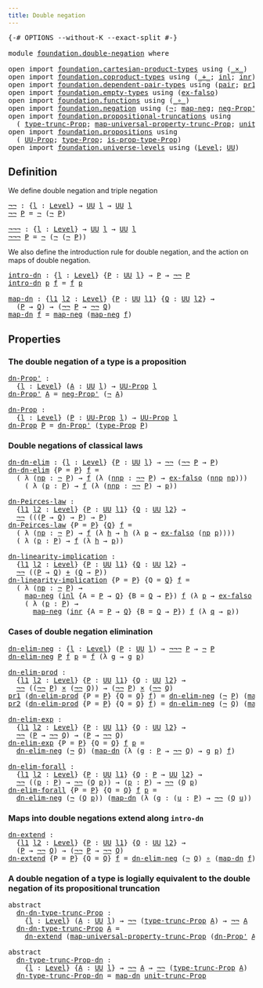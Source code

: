 ```yaml
---
title: Double negation
---
```


<pre class="Agda"><a id="41" class="Symbol">{-#</a> <a id="45" class="Keyword">OPTIONS</a> <a id="53" class="Pragma">--without-K</a> <a id="65" class="Pragma">--exact-split</a> <a id="79" class="Symbol">#-}</a>

<a id="84" class="Keyword">module</a> <a id="91" href="foundation.double-negation.html" class="Module">foundation.double-negation</a> <a id="118" class="Keyword">where</a>

<a id="125" class="Keyword">open</a> <a id="130" class="Keyword">import</a> <a id="137" href="foundation.cartesian-product-types.html" class="Module">foundation.cartesian-product-types</a> <a id="172" class="Keyword">using</a> <a id="178" class="Symbol">(</a><a id="179" href="foundation-core.cartesian-product-types.html#590" class="Function Operator">_×_</a><a id="182" class="Symbol">)</a>
<a id="184" class="Keyword">open</a> <a id="189" class="Keyword">import</a> <a id="196" href="foundation.coproduct-types.html" class="Module">foundation.coproduct-types</a> <a id="223" class="Keyword">using</a> <a id="229" class="Symbol">(</a><a id="230" href="foundation.coproduct-types.html#1181" class="Datatype Operator">_+_</a><a id="233" class="Symbol">;</a> <a id="235" href="foundation.coproduct-types.html#1249" class="InductiveConstructor">inl</a><a id="238" class="Symbol">;</a> <a id="240" href="foundation.coproduct-types.html#1267" class="InductiveConstructor">inr</a><a id="243" class="Symbol">)</a>
<a id="245" class="Keyword">open</a> <a id="250" class="Keyword">import</a> <a id="257" href="foundation.dependent-pair-types.html" class="Module">foundation.dependent-pair-types</a> <a id="289" class="Keyword">using</a> <a id="295" class="Symbol">(</a><a id="296" href="foundation-core.dependent-pair-types.html#588" class="InductiveConstructor">pair</a><a id="300" class="Symbol">;</a> <a id="302" href="foundation-core.dependent-pair-types.html#605" class="Field">pr1</a><a id="305" class="Symbol">;</a> <a id="307" href="foundation-core.dependent-pair-types.html#617" class="Field">pr2</a><a id="310" class="Symbol">)</a>
<a id="312" class="Keyword">open</a> <a id="317" class="Keyword">import</a> <a id="324" href="foundation.empty-types.html" class="Module">foundation.empty-types</a> <a id="347" class="Keyword">using</a> <a id="353" class="Symbol">(</a><a id="354" href="foundation-core.empty-types.html#1160" class="Function">ex-falso</a><a id="362" class="Symbol">)</a>
<a id="364" class="Keyword">open</a> <a id="369" class="Keyword">import</a> <a id="376" href="foundation.functions.html" class="Module">foundation.functions</a> <a id="397" class="Keyword">using</a> <a id="403" class="Symbol">(</a><a id="404" href="foundation-core.functions.html#420" class="Function Operator">_∘_</a><a id="407" class="Symbol">)</a>
<a id="409" class="Keyword">open</a> <a id="414" class="Keyword">import</a> <a id="421" href="foundation.negation.html" class="Module">foundation.negation</a> <a id="441" class="Keyword">using</a> <a id="447" class="Symbol">(</a><a id="448" href="foundation-core.negation.html#465" class="Function">¬</a><a id="449" class="Symbol">;</a> <a id="451" href="foundation-core.negation.html#512" class="Function">map-neg</a><a id="458" class="Symbol">;</a> <a id="460" href="foundation.negation.html#1067" class="Function">neg-Prop&#39;</a><a id="469" class="Symbol">)</a>
<a id="471" class="Keyword">open</a> <a id="476" class="Keyword">import</a> <a id="483" href="foundation.propositional-truncations.html" class="Module">foundation.propositional-truncations</a> <a id="520" class="Keyword">using</a>
  <a id="528" class="Symbol">(</a> <a id="530" href="foundation.propositional-truncations.html#2209" class="Function">type-trunc-Prop</a><a id="545" class="Symbol">;</a> <a id="547" href="foundation.propositional-truncations.html#5416" class="Function">map-universal-property-trunc-Prop</a><a id="580" class="Symbol">;</a> <a id="582" href="foundation.propositional-truncations.html#2293" class="Function">unit-trunc-Prop</a><a id="597" class="Symbol">)</a>
<a id="599" class="Keyword">open</a> <a id="604" class="Keyword">import</a> <a id="611" href="foundation.propositions.html" class="Module">foundation.propositions</a> <a id="635" class="Keyword">using</a>
  <a id="643" class="Symbol">(</a> <a id="645" href="foundation-core.propositions.html#1393" class="Function">UU-Prop</a><a id="652" class="Symbol">;</a> <a id="654" href="foundation-core.propositions.html#1495" class="Function">type-Prop</a><a id="663" class="Symbol">;</a> <a id="665" href="foundation-core.propositions.html#1562" class="Function">is-prop-type-Prop</a><a id="682" class="Symbol">)</a>
<a id="684" class="Keyword">open</a> <a id="689" class="Keyword">import</a> <a id="696" href="foundation.universe-levels.html" class="Module">foundation.universe-levels</a> <a id="723" class="Keyword">using</a> <a id="729" class="Symbol">(</a><a id="730" href="Agda.Primitive.html#597" class="Postulate">Level</a><a id="735" class="Symbol">;</a> <a id="737" href="foundation-core.universe-levels.html#235" class="Primitive">UU</a><a id="739" class="Symbol">)</a>
</pre>
## Definition

We define double negation and triple negation

<pre class="Agda"><a id="¬¬"></a><a id="816" href="foundation.double-negation.html#816" class="Function">¬¬</a> <a id="819" class="Symbol">:</a> <a id="821" class="Symbol">{</a><a id="822" href="foundation.double-negation.html#822" class="Bound">l</a> <a id="824" class="Symbol">:</a> <a id="826" href="Agda.Primitive.html#597" class="Postulate">Level</a><a id="831" class="Symbol">}</a> <a id="833" class="Symbol">→</a> <a id="835" href="foundation-core.universe-levels.html#235" class="Primitive">UU</a> <a id="838" href="foundation.double-negation.html#822" class="Bound">l</a> <a id="840" class="Symbol">→</a> <a id="842" href="foundation-core.universe-levels.html#235" class="Primitive">UU</a> <a id="845" href="foundation.double-negation.html#822" class="Bound">l</a>
<a id="847" href="foundation.double-negation.html#816" class="Function">¬¬</a> <a id="850" href="foundation.double-negation.html#850" class="Bound">P</a> <a id="852" class="Symbol">=</a> <a id="854" href="foundation-core.negation.html#465" class="Function">¬</a> <a id="856" class="Symbol">(</a><a id="857" href="foundation-core.negation.html#465" class="Function">¬</a> <a id="859" href="foundation.double-negation.html#850" class="Bound">P</a><a id="860" class="Symbol">)</a>

<a id="¬¬¬"></a><a id="863" href="foundation.double-negation.html#863" class="Function">¬¬¬</a> <a id="867" class="Symbol">:</a> <a id="869" class="Symbol">{</a><a id="870" href="foundation.double-negation.html#870" class="Bound">l</a> <a id="872" class="Symbol">:</a> <a id="874" href="Agda.Primitive.html#597" class="Postulate">Level</a><a id="879" class="Symbol">}</a> <a id="881" class="Symbol">→</a> <a id="883" href="foundation-core.universe-levels.html#235" class="Primitive">UU</a> <a id="886" href="foundation.double-negation.html#870" class="Bound">l</a> <a id="888" class="Symbol">→</a> <a id="890" href="foundation-core.universe-levels.html#235" class="Primitive">UU</a> <a id="893" href="foundation.double-negation.html#870" class="Bound">l</a>
<a id="895" href="foundation.double-negation.html#863" class="Function">¬¬¬</a> <a id="899" href="foundation.double-negation.html#899" class="Bound">P</a> <a id="901" class="Symbol">=</a> <a id="903" href="foundation-core.negation.html#465" class="Function">¬</a> <a id="905" class="Symbol">(</a><a id="906" href="foundation-core.negation.html#465" class="Function">¬</a> <a id="908" class="Symbol">(</a><a id="909" href="foundation-core.negation.html#465" class="Function">¬</a> <a id="911" href="foundation.double-negation.html#899" class="Bound">P</a><a id="912" class="Symbol">))</a>
</pre>
We also define the introduction rule for double negation, and the action on maps of double negation.

<pre class="Agda"><a id="intro-dn"></a><a id="1030" href="foundation.double-negation.html#1030" class="Function">intro-dn</a> <a id="1039" class="Symbol">:</a> <a id="1041" class="Symbol">{</a><a id="1042" href="foundation.double-negation.html#1042" class="Bound">l</a> <a id="1044" class="Symbol">:</a> <a id="1046" href="Agda.Primitive.html#597" class="Postulate">Level</a><a id="1051" class="Symbol">}</a> <a id="1053" class="Symbol">{</a><a id="1054" href="foundation.double-negation.html#1054" class="Bound">P</a> <a id="1056" class="Symbol">:</a> <a id="1058" href="foundation-core.universe-levels.html#235" class="Primitive">UU</a> <a id="1061" href="foundation.double-negation.html#1042" class="Bound">l</a><a id="1062" class="Symbol">}</a> <a id="1064" class="Symbol">→</a> <a id="1066" href="foundation.double-negation.html#1054" class="Bound">P</a> <a id="1068" class="Symbol">→</a> <a id="1070" href="foundation.double-negation.html#816" class="Function">¬¬</a> <a id="1073" href="foundation.double-negation.html#1054" class="Bound">P</a>
<a id="1075" href="foundation.double-negation.html#1030" class="Function">intro-dn</a> <a id="1084" href="foundation.double-negation.html#1084" class="Bound">p</a> <a id="1086" href="foundation.double-negation.html#1086" class="Bound">f</a> <a id="1088" class="Symbol">=</a> <a id="1090" href="foundation.double-negation.html#1086" class="Bound">f</a> <a id="1092" href="foundation.double-negation.html#1084" class="Bound">p</a>

<a id="map-dn"></a><a id="1095" href="foundation.double-negation.html#1095" class="Function">map-dn</a> <a id="1102" class="Symbol">:</a> <a id="1104" class="Symbol">{</a><a id="1105" href="foundation.double-negation.html#1105" class="Bound">l1</a> <a id="1108" href="foundation.double-negation.html#1108" class="Bound">l2</a> <a id="1111" class="Symbol">:</a> <a id="1113" href="Agda.Primitive.html#597" class="Postulate">Level</a><a id="1118" class="Symbol">}</a> <a id="1120" class="Symbol">{</a><a id="1121" href="foundation.double-negation.html#1121" class="Bound">P</a> <a id="1123" class="Symbol">:</a> <a id="1125" href="foundation-core.universe-levels.html#235" class="Primitive">UU</a> <a id="1128" href="foundation.double-negation.html#1105" class="Bound">l1</a><a id="1130" class="Symbol">}</a> <a id="1132" class="Symbol">{</a><a id="1133" href="foundation.double-negation.html#1133" class="Bound">Q</a> <a id="1135" class="Symbol">:</a> <a id="1137" href="foundation-core.universe-levels.html#235" class="Primitive">UU</a> <a id="1140" href="foundation.double-negation.html#1108" class="Bound">l2</a><a id="1142" class="Symbol">}</a> <a id="1144" class="Symbol">→</a>
  <a id="1148" class="Symbol">(</a><a id="1149" href="foundation.double-negation.html#1121" class="Bound">P</a> <a id="1151" class="Symbol">→</a> <a id="1153" href="foundation.double-negation.html#1133" class="Bound">Q</a><a id="1154" class="Symbol">)</a> <a id="1156" class="Symbol">→</a> <a id="1158" class="Symbol">(</a><a id="1159" href="foundation.double-negation.html#816" class="Function">¬¬</a> <a id="1162" href="foundation.double-negation.html#1121" class="Bound">P</a> <a id="1164" class="Symbol">→</a> <a id="1166" href="foundation.double-negation.html#816" class="Function">¬¬</a> <a id="1169" href="foundation.double-negation.html#1133" class="Bound">Q</a><a id="1170" class="Symbol">)</a>
<a id="1172" href="foundation.double-negation.html#1095" class="Function">map-dn</a> <a id="1179" href="foundation.double-negation.html#1179" class="Bound">f</a> <a id="1181" class="Symbol">=</a> <a id="1183" href="foundation-core.negation.html#512" class="Function">map-neg</a> <a id="1191" class="Symbol">(</a><a id="1192" href="foundation-core.negation.html#512" class="Function">map-neg</a> <a id="1200" href="foundation.double-negation.html#1179" class="Bound">f</a><a id="1201" class="Symbol">)</a>
</pre>
## Properties

### The double negation of a type is a proposition

<pre class="Agda"><a id="dn-Prop&#39;"></a><a id="1283" href="foundation.double-negation.html#1283" class="Function">dn-Prop&#39;</a> <a id="1292" class="Symbol">:</a>
  <a id="1296" class="Symbol">{</a><a id="1297" href="foundation.double-negation.html#1297" class="Bound">l</a> <a id="1299" class="Symbol">:</a> <a id="1301" href="Agda.Primitive.html#597" class="Postulate">Level</a><a id="1306" class="Symbol">}</a> <a id="1308" class="Symbol">(</a><a id="1309" href="foundation.double-negation.html#1309" class="Bound">A</a> <a id="1311" class="Symbol">:</a> <a id="1313" href="foundation-core.universe-levels.html#235" class="Primitive">UU</a> <a id="1316" href="foundation.double-negation.html#1297" class="Bound">l</a><a id="1317" class="Symbol">)</a> <a id="1319" class="Symbol">→</a> <a id="1321" href="foundation-core.propositions.html#1393" class="Function">UU-Prop</a> <a id="1329" href="foundation.double-negation.html#1297" class="Bound">l</a>
<a id="1331" href="foundation.double-negation.html#1283" class="Function">dn-Prop&#39;</a> <a id="1340" href="foundation.double-negation.html#1340" class="Bound">A</a> <a id="1342" class="Symbol">=</a> <a id="1344" href="foundation.negation.html#1067" class="Function">neg-Prop&#39;</a> <a id="1354" class="Symbol">(</a><a id="1355" href="foundation-core.negation.html#465" class="Function">¬</a> <a id="1357" href="foundation.double-negation.html#1340" class="Bound">A</a><a id="1358" class="Symbol">)</a>

<a id="dn-Prop"></a><a id="1361" href="foundation.double-negation.html#1361" class="Function">dn-Prop</a> <a id="1369" class="Symbol">:</a>
  <a id="1373" class="Symbol">{</a><a id="1374" href="foundation.double-negation.html#1374" class="Bound">l</a> <a id="1376" class="Symbol">:</a> <a id="1378" href="Agda.Primitive.html#597" class="Postulate">Level</a><a id="1383" class="Symbol">}</a> <a id="1385" class="Symbol">(</a><a id="1386" href="foundation.double-negation.html#1386" class="Bound">P</a> <a id="1388" class="Symbol">:</a> <a id="1390" href="foundation-core.propositions.html#1393" class="Function">UU-Prop</a> <a id="1398" href="foundation.double-negation.html#1374" class="Bound">l</a><a id="1399" class="Symbol">)</a> <a id="1401" class="Symbol">→</a> <a id="1403" href="foundation-core.propositions.html#1393" class="Function">UU-Prop</a> <a id="1411" href="foundation.double-negation.html#1374" class="Bound">l</a>
<a id="1413" href="foundation.double-negation.html#1361" class="Function">dn-Prop</a> <a id="1421" href="foundation.double-negation.html#1421" class="Bound">P</a> <a id="1423" class="Symbol">=</a> <a id="1425" href="foundation.double-negation.html#1283" class="Function">dn-Prop&#39;</a> <a id="1434" class="Symbol">(</a><a id="1435" href="foundation-core.propositions.html#1495" class="Function">type-Prop</a> <a id="1445" href="foundation.double-negation.html#1421" class="Bound">P</a><a id="1446" class="Symbol">)</a>
</pre>
### Double negations of classical laws

<pre class="Agda"><a id="dn-dn-elim"></a><a id="1501" href="foundation.double-negation.html#1501" class="Function">dn-dn-elim</a> <a id="1512" class="Symbol">:</a> <a id="1514" class="Symbol">{</a><a id="1515" href="foundation.double-negation.html#1515" class="Bound">l</a> <a id="1517" class="Symbol">:</a> <a id="1519" href="Agda.Primitive.html#597" class="Postulate">Level</a><a id="1524" class="Symbol">}</a> <a id="1526" class="Symbol">{</a><a id="1527" href="foundation.double-negation.html#1527" class="Bound">P</a> <a id="1529" class="Symbol">:</a> <a id="1531" href="foundation-core.universe-levels.html#235" class="Primitive">UU</a> <a id="1534" href="foundation.double-negation.html#1515" class="Bound">l</a><a id="1535" class="Symbol">}</a> <a id="1537" class="Symbol">→</a> <a id="1539" href="foundation.double-negation.html#816" class="Function">¬¬</a> <a id="1542" class="Symbol">(</a><a id="1543" href="foundation.double-negation.html#816" class="Function">¬¬</a> <a id="1546" href="foundation.double-negation.html#1527" class="Bound">P</a> <a id="1548" class="Symbol">→</a> <a id="1550" href="foundation.double-negation.html#1527" class="Bound">P</a><a id="1551" class="Symbol">)</a>
<a id="1553" href="foundation.double-negation.html#1501" class="Function">dn-dn-elim</a> <a id="1564" class="Symbol">{</a><a id="1565" class="Argument">P</a> <a id="1567" class="Symbol">=</a> <a id="1569" href="foundation.double-negation.html#1569" class="Bound">P</a><a id="1570" class="Symbol">}</a> <a id="1572" href="foundation.double-negation.html#1572" class="Bound">f</a> <a id="1574" class="Symbol">=</a>
  <a id="1578" class="Symbol">(</a> <a id="1580" class="Symbol">λ</a> <a id="1582" class="Symbol">(</a><a id="1583" href="foundation.double-negation.html#1583" class="Bound">np</a> <a id="1586" class="Symbol">:</a> <a id="1588" href="foundation-core.negation.html#465" class="Function">¬</a> <a id="1590" href="foundation.double-negation.html#1569" class="Bound">P</a><a id="1591" class="Symbol">)</a> <a id="1593" class="Symbol">→</a> <a id="1595" href="foundation.double-negation.html#1572" class="Bound">f</a> <a id="1597" class="Symbol">(λ</a> <a id="1600" class="Symbol">(</a><a id="1601" href="foundation.double-negation.html#1601" class="Bound">nnp</a> <a id="1605" class="Symbol">:</a> <a id="1607" href="foundation.double-negation.html#816" class="Function">¬¬</a> <a id="1610" href="foundation.double-negation.html#1569" class="Bound">P</a><a id="1611" class="Symbol">)</a> <a id="1613" class="Symbol">→</a> <a id="1615" href="foundation-core.empty-types.html#1160" class="Function">ex-falso</a> <a id="1624" class="Symbol">(</a><a id="1625" href="foundation.double-negation.html#1601" class="Bound">nnp</a> <a id="1629" href="foundation.double-negation.html#1583" class="Bound">np</a><a id="1631" class="Symbol">)))</a>
    <a id="1639" class="Symbol">(</a> <a id="1641" class="Symbol">λ</a> <a id="1643" class="Symbol">(</a><a id="1644" href="foundation.double-negation.html#1644" class="Bound">p</a> <a id="1646" class="Symbol">:</a> <a id="1648" href="foundation.double-negation.html#1569" class="Bound">P</a><a id="1649" class="Symbol">)</a> <a id="1651" class="Symbol">→</a> <a id="1653" href="foundation.double-negation.html#1572" class="Bound">f</a> <a id="1655" class="Symbol">(λ</a> <a id="1658" class="Symbol">(</a><a id="1659" href="foundation.double-negation.html#1659" class="Bound">nnp</a> <a id="1663" class="Symbol">:</a> <a id="1665" href="foundation.double-negation.html#816" class="Function">¬¬</a> <a id="1668" href="foundation.double-negation.html#1569" class="Bound">P</a><a id="1669" class="Symbol">)</a> <a id="1671" class="Symbol">→</a> <a id="1673" href="foundation.double-negation.html#1644" class="Bound">p</a><a id="1674" class="Symbol">))</a>

<a id="dn-Peirces-law"></a><a id="1678" href="foundation.double-negation.html#1678" class="Function">dn-Peirces-law</a> <a id="1693" class="Symbol">:</a>
  <a id="1697" class="Symbol">{</a><a id="1698" href="foundation.double-negation.html#1698" class="Bound">l1</a> <a id="1701" href="foundation.double-negation.html#1701" class="Bound">l2</a> <a id="1704" class="Symbol">:</a> <a id="1706" href="Agda.Primitive.html#597" class="Postulate">Level</a><a id="1711" class="Symbol">}</a> <a id="1713" class="Symbol">{</a><a id="1714" href="foundation.double-negation.html#1714" class="Bound">P</a> <a id="1716" class="Symbol">:</a> <a id="1718" href="foundation-core.universe-levels.html#235" class="Primitive">UU</a> <a id="1721" href="foundation.double-negation.html#1698" class="Bound">l1</a><a id="1723" class="Symbol">}</a> <a id="1725" class="Symbol">{</a><a id="1726" href="foundation.double-negation.html#1726" class="Bound">Q</a> <a id="1728" class="Symbol">:</a> <a id="1730" href="foundation-core.universe-levels.html#235" class="Primitive">UU</a> <a id="1733" href="foundation.double-negation.html#1701" class="Bound">l2</a><a id="1735" class="Symbol">}</a> <a id="1737" class="Symbol">→</a>
  <a id="1741" href="foundation.double-negation.html#816" class="Function">¬¬</a> <a id="1744" class="Symbol">(((</a><a id="1747" href="foundation.double-negation.html#1714" class="Bound">P</a> <a id="1749" class="Symbol">→</a> <a id="1751" href="foundation.double-negation.html#1726" class="Bound">Q</a><a id="1752" class="Symbol">)</a> <a id="1754" class="Symbol">→</a> <a id="1756" href="foundation.double-negation.html#1714" class="Bound">P</a><a id="1757" class="Symbol">)</a> <a id="1759" class="Symbol">→</a> <a id="1761" href="foundation.double-negation.html#1714" class="Bound">P</a><a id="1762" class="Symbol">)</a>
<a id="1764" href="foundation.double-negation.html#1678" class="Function">dn-Peirces-law</a> <a id="1779" class="Symbol">{</a><a id="1780" class="Argument">P</a> <a id="1782" class="Symbol">=</a> <a id="1784" href="foundation.double-negation.html#1784" class="Bound">P</a><a id="1785" class="Symbol">}</a> <a id="1787" class="Symbol">{</a><a id="1788" href="foundation.double-negation.html#1788" class="Bound">Q</a><a id="1789" class="Symbol">}</a> <a id="1791" href="foundation.double-negation.html#1791" class="Bound">f</a> <a id="1793" class="Symbol">=</a>
  <a id="1797" class="Symbol">(</a> <a id="1799" class="Symbol">λ</a> <a id="1801" class="Symbol">(</a><a id="1802" href="foundation.double-negation.html#1802" class="Bound">np</a> <a id="1805" class="Symbol">:</a> <a id="1807" href="foundation-core.negation.html#465" class="Function">¬</a> <a id="1809" href="foundation.double-negation.html#1784" class="Bound">P</a><a id="1810" class="Symbol">)</a> <a id="1812" class="Symbol">→</a> <a id="1814" href="foundation.double-negation.html#1791" class="Bound">f</a> <a id="1816" class="Symbol">(λ</a> <a id="1819" href="foundation.double-negation.html#1819" class="Bound">h</a> <a id="1821" class="Symbol">→</a> <a id="1823" href="foundation.double-negation.html#1819" class="Bound">h</a> <a id="1825" class="Symbol">(λ</a> <a id="1828" href="foundation.double-negation.html#1828" class="Bound">p</a> <a id="1830" class="Symbol">→</a> <a id="1832" href="foundation-core.empty-types.html#1160" class="Function">ex-falso</a> <a id="1841" class="Symbol">(</a><a id="1842" href="foundation.double-negation.html#1802" class="Bound">np</a> <a id="1845" href="foundation.double-negation.html#1828" class="Bound">p</a><a id="1846" class="Symbol">))))</a>
  <a id="1853" class="Symbol">(</a> <a id="1855" class="Symbol">λ</a> <a id="1857" class="Symbol">(</a><a id="1858" href="foundation.double-negation.html#1858" class="Bound">p</a> <a id="1860" class="Symbol">:</a> <a id="1862" href="foundation.double-negation.html#1784" class="Bound">P</a><a id="1863" class="Symbol">)</a> <a id="1865" class="Symbol">→</a> <a id="1867" href="foundation.double-negation.html#1791" class="Bound">f</a> <a id="1869" class="Symbol">(λ</a> <a id="1872" href="foundation.double-negation.html#1872" class="Bound">h</a> <a id="1874" class="Symbol">→</a> <a id="1876" href="foundation.double-negation.html#1858" class="Bound">p</a><a id="1877" class="Symbol">))</a>

<a id="dn-linearity-implication"></a><a id="1881" href="foundation.double-negation.html#1881" class="Function">dn-linearity-implication</a> <a id="1906" class="Symbol">:</a>
  <a id="1910" class="Symbol">{</a><a id="1911" href="foundation.double-negation.html#1911" class="Bound">l1</a> <a id="1914" href="foundation.double-negation.html#1914" class="Bound">l2</a> <a id="1917" class="Symbol">:</a> <a id="1919" href="Agda.Primitive.html#597" class="Postulate">Level</a><a id="1924" class="Symbol">}</a> <a id="1926" class="Symbol">{</a><a id="1927" href="foundation.double-negation.html#1927" class="Bound">P</a> <a id="1929" class="Symbol">:</a> <a id="1931" href="foundation-core.universe-levels.html#235" class="Primitive">UU</a> <a id="1934" href="foundation.double-negation.html#1911" class="Bound">l1</a><a id="1936" class="Symbol">}</a> <a id="1938" class="Symbol">{</a><a id="1939" href="foundation.double-negation.html#1939" class="Bound">Q</a> <a id="1941" class="Symbol">:</a> <a id="1943" href="foundation-core.universe-levels.html#235" class="Primitive">UU</a> <a id="1946" href="foundation.double-negation.html#1914" class="Bound">l2</a><a id="1948" class="Symbol">}</a> <a id="1950" class="Symbol">→</a>
  <a id="1954" href="foundation.double-negation.html#816" class="Function">¬¬</a> <a id="1957" class="Symbol">((</a><a id="1959" href="foundation.double-negation.html#1927" class="Bound">P</a> <a id="1961" class="Symbol">→</a> <a id="1963" href="foundation.double-negation.html#1939" class="Bound">Q</a><a id="1964" class="Symbol">)</a> <a id="1966" href="foundation.coproduct-types.html#1181" class="Datatype Operator">+</a> <a id="1968" class="Symbol">(</a><a id="1969" href="foundation.double-negation.html#1939" class="Bound">Q</a> <a id="1971" class="Symbol">→</a> <a id="1973" href="foundation.double-negation.html#1927" class="Bound">P</a><a id="1974" class="Symbol">))</a>
<a id="1977" href="foundation.double-negation.html#1881" class="Function">dn-linearity-implication</a> <a id="2002" class="Symbol">{</a><a id="2003" class="Argument">P</a> <a id="2005" class="Symbol">=</a> <a id="2007" href="foundation.double-negation.html#2007" class="Bound">P</a><a id="2008" class="Symbol">}</a> <a id="2010" class="Symbol">{</a><a id="2011" class="Argument">Q</a> <a id="2013" class="Symbol">=</a> <a id="2015" href="foundation.double-negation.html#2015" class="Bound">Q</a><a id="2016" class="Symbol">}</a> <a id="2018" href="foundation.double-negation.html#2018" class="Bound">f</a> <a id="2020" class="Symbol">=</a>
  <a id="2024" class="Symbol">(</a> <a id="2026" class="Symbol">λ</a> <a id="2028" class="Symbol">(</a><a id="2029" href="foundation.double-negation.html#2029" class="Bound">np</a> <a id="2032" class="Symbol">:</a> <a id="2034" href="foundation-core.negation.html#465" class="Function">¬</a> <a id="2036" href="foundation.double-negation.html#2007" class="Bound">P</a><a id="2037" class="Symbol">)</a> <a id="2039" class="Symbol">→</a>
    <a id="2045" href="foundation-core.negation.html#512" class="Function">map-neg</a> <a id="2053" class="Symbol">(</a><a id="2054" href="foundation.coproduct-types.html#1249" class="InductiveConstructor">inl</a> <a id="2058" class="Symbol">{</a><a id="2059" class="Argument">A</a> <a id="2061" class="Symbol">=</a> <a id="2063" href="foundation.double-negation.html#2007" class="Bound">P</a> <a id="2065" class="Symbol">→</a> <a id="2067" href="foundation.double-negation.html#2015" class="Bound">Q</a><a id="2068" class="Symbol">}</a> <a id="2070" class="Symbol">{</a><a id="2071" class="Argument">B</a> <a id="2073" class="Symbol">=</a> <a id="2075" href="foundation.double-negation.html#2015" class="Bound">Q</a> <a id="2077" class="Symbol">→</a> <a id="2079" href="foundation.double-negation.html#2007" class="Bound">P</a><a id="2080" class="Symbol">})</a> <a id="2083" href="foundation.double-negation.html#2018" class="Bound">f</a> <a id="2085" class="Symbol">(λ</a> <a id="2088" href="foundation.double-negation.html#2088" class="Bound">p</a> <a id="2090" class="Symbol">→</a> <a id="2092" href="foundation-core.empty-types.html#1160" class="Function">ex-falso</a> <a id="2101" class="Symbol">(</a><a id="2102" href="foundation.double-negation.html#2029" class="Bound">np</a> <a id="2105" href="foundation.double-negation.html#2088" class="Bound">p</a><a id="2106" class="Symbol">)))</a>
    <a id="2114" class="Symbol">(</a> <a id="2116" class="Symbol">λ</a> <a id="2118" class="Symbol">(</a><a id="2119" href="foundation.double-negation.html#2119" class="Bound">p</a> <a id="2121" class="Symbol">:</a> <a id="2123" href="foundation.double-negation.html#2007" class="Bound">P</a><a id="2124" class="Symbol">)</a> <a id="2126" class="Symbol">→</a>
      <a id="2134" href="foundation-core.negation.html#512" class="Function">map-neg</a> <a id="2142" class="Symbol">(</a><a id="2143" href="foundation.coproduct-types.html#1267" class="InductiveConstructor">inr</a> <a id="2147" class="Symbol">{</a><a id="2148" class="Argument">A</a> <a id="2150" class="Symbol">=</a> <a id="2152" href="foundation.double-negation.html#2007" class="Bound">P</a> <a id="2154" class="Symbol">→</a> <a id="2156" href="foundation.double-negation.html#2015" class="Bound">Q</a><a id="2157" class="Symbol">}</a> <a id="2159" class="Symbol">{</a><a id="2160" class="Argument">B</a> <a id="2162" class="Symbol">=</a> <a id="2164" href="foundation.double-negation.html#2015" class="Bound">Q</a> <a id="2166" class="Symbol">→</a> <a id="2168" href="foundation.double-negation.html#2007" class="Bound">P</a><a id="2169" class="Symbol">})</a> <a id="2172" href="foundation.double-negation.html#2018" class="Bound">f</a> <a id="2174" class="Symbol">(λ</a> <a id="2177" href="foundation.double-negation.html#2177" class="Bound">q</a> <a id="2179" class="Symbol">→</a> <a id="2181" href="foundation.double-negation.html#2119" class="Bound">p</a><a id="2182" class="Symbol">))</a>
</pre>
### Cases of double negation elimination

<pre class="Agda"><a id="dn-elim-neg"></a><a id="2240" href="foundation.double-negation.html#2240" class="Function">dn-elim-neg</a> <a id="2252" class="Symbol">:</a> <a id="2254" class="Symbol">{</a><a id="2255" href="foundation.double-negation.html#2255" class="Bound">l</a> <a id="2257" class="Symbol">:</a> <a id="2259" href="Agda.Primitive.html#597" class="Postulate">Level</a><a id="2264" class="Symbol">}</a> <a id="2266" class="Symbol">(</a><a id="2267" href="foundation.double-negation.html#2267" class="Bound">P</a> <a id="2269" class="Symbol">:</a> <a id="2271" href="foundation-core.universe-levels.html#235" class="Primitive">UU</a> <a id="2274" href="foundation.double-negation.html#2255" class="Bound">l</a><a id="2275" class="Symbol">)</a> <a id="2277" class="Symbol">→</a> <a id="2279" href="foundation.double-negation.html#863" class="Function">¬¬¬</a> <a id="2283" href="foundation.double-negation.html#2267" class="Bound">P</a> <a id="2285" class="Symbol">→</a> <a id="2287" href="foundation-core.negation.html#465" class="Function">¬</a> <a id="2289" href="foundation.double-negation.html#2267" class="Bound">P</a>
<a id="2291" href="foundation.double-negation.html#2240" class="Function">dn-elim-neg</a> <a id="2303" href="foundation.double-negation.html#2303" class="Bound">P</a> <a id="2305" href="foundation.double-negation.html#2305" class="Bound">f</a> <a id="2307" href="foundation.double-negation.html#2307" class="Bound">p</a> <a id="2309" class="Symbol">=</a> <a id="2311" href="foundation.double-negation.html#2305" class="Bound">f</a> <a id="2313" class="Symbol">(λ</a> <a id="2316" href="foundation.double-negation.html#2316" class="Bound">g</a> <a id="2318" class="Symbol">→</a> <a id="2320" href="foundation.double-negation.html#2316" class="Bound">g</a> <a id="2322" href="foundation.double-negation.html#2307" class="Bound">p</a><a id="2323" class="Symbol">)</a>

<a id="dn-elim-prod"></a><a id="2326" href="foundation.double-negation.html#2326" class="Function">dn-elim-prod</a> <a id="2339" class="Symbol">:</a>
  <a id="2343" class="Symbol">{</a><a id="2344" href="foundation.double-negation.html#2344" class="Bound">l1</a> <a id="2347" href="foundation.double-negation.html#2347" class="Bound">l2</a> <a id="2350" class="Symbol">:</a> <a id="2352" href="Agda.Primitive.html#597" class="Postulate">Level</a><a id="2357" class="Symbol">}</a> <a id="2359" class="Symbol">{</a><a id="2360" href="foundation.double-negation.html#2360" class="Bound">P</a> <a id="2362" class="Symbol">:</a> <a id="2364" href="foundation-core.universe-levels.html#235" class="Primitive">UU</a> <a id="2367" href="foundation.double-negation.html#2344" class="Bound">l1</a><a id="2369" class="Symbol">}</a> <a id="2371" class="Symbol">{</a><a id="2372" href="foundation.double-negation.html#2372" class="Bound">Q</a> <a id="2374" class="Symbol">:</a> <a id="2376" href="foundation-core.universe-levels.html#235" class="Primitive">UU</a> <a id="2379" href="foundation.double-negation.html#2347" class="Bound">l2</a><a id="2381" class="Symbol">}</a> <a id="2383" class="Symbol">→</a>
  <a id="2387" href="foundation.double-negation.html#816" class="Function">¬¬</a> <a id="2390" class="Symbol">((</a><a id="2392" href="foundation.double-negation.html#816" class="Function">¬¬</a> <a id="2395" href="foundation.double-negation.html#2360" class="Bound">P</a><a id="2396" class="Symbol">)</a> <a id="2398" href="foundation-core.cartesian-product-types.html#590" class="Function Operator">×</a> <a id="2400" class="Symbol">(</a><a id="2401" href="foundation.double-negation.html#816" class="Function">¬¬</a> <a id="2404" href="foundation.double-negation.html#2372" class="Bound">Q</a><a id="2405" class="Symbol">))</a> <a id="2408" class="Symbol">→</a> <a id="2410" class="Symbol">(</a><a id="2411" href="foundation.double-negation.html#816" class="Function">¬¬</a> <a id="2414" href="foundation.double-negation.html#2360" class="Bound">P</a><a id="2415" class="Symbol">)</a> <a id="2417" href="foundation-core.cartesian-product-types.html#590" class="Function Operator">×</a> <a id="2419" class="Symbol">(</a><a id="2420" href="foundation.double-negation.html#816" class="Function">¬¬</a> <a id="2423" href="foundation.double-negation.html#2372" class="Bound">Q</a><a id="2424" class="Symbol">)</a>
<a id="2426" href="foundation-core.dependent-pair-types.html#605" class="Field">pr1</a> <a id="2430" class="Symbol">(</a><a id="2431" href="foundation.double-negation.html#2326" class="Function">dn-elim-prod</a> <a id="2444" class="Symbol">{</a><a id="2445" class="Argument">P</a> <a id="2447" class="Symbol">=</a> <a id="2449" href="foundation.double-negation.html#2449" class="Bound">P</a><a id="2450" class="Symbol">}</a> <a id="2452" class="Symbol">{</a><a id="2453" class="Argument">Q</a> <a id="2455" class="Symbol">=</a> <a id="2457" href="foundation.double-negation.html#2457" class="Bound">Q</a><a id="2458" class="Symbol">}</a> <a id="2460" href="foundation.double-negation.html#2460" class="Bound">f</a><a id="2461" class="Symbol">)</a> <a id="2463" class="Symbol">=</a> <a id="2465" href="foundation.double-negation.html#2240" class="Function">dn-elim-neg</a> <a id="2477" class="Symbol">(</a><a id="2478" href="foundation-core.negation.html#465" class="Function">¬</a> <a id="2480" href="foundation.double-negation.html#2449" class="Bound">P</a><a id="2481" class="Symbol">)</a> <a id="2483" class="Symbol">(</a><a id="2484" href="foundation.double-negation.html#1095" class="Function">map-dn</a> <a id="2491" href="foundation-core.dependent-pair-types.html#605" class="Field">pr1</a> <a id="2495" href="foundation.double-negation.html#2460" class="Bound">f</a><a id="2496" class="Symbol">)</a>
<a id="2498" href="foundation-core.dependent-pair-types.html#617" class="Field">pr2</a> <a id="2502" class="Symbol">(</a><a id="2503" href="foundation.double-negation.html#2326" class="Function">dn-elim-prod</a> <a id="2516" class="Symbol">{</a><a id="2517" class="Argument">P</a> <a id="2519" class="Symbol">=</a> <a id="2521" href="foundation.double-negation.html#2521" class="Bound">P</a><a id="2522" class="Symbol">}</a> <a id="2524" class="Symbol">{</a><a id="2525" class="Argument">Q</a> <a id="2527" class="Symbol">=</a> <a id="2529" href="foundation.double-negation.html#2529" class="Bound">Q</a><a id="2530" class="Symbol">}</a> <a id="2532" href="foundation.double-negation.html#2532" class="Bound">f</a><a id="2533" class="Symbol">)</a> <a id="2535" class="Symbol">=</a> <a id="2537" href="foundation.double-negation.html#2240" class="Function">dn-elim-neg</a> <a id="2549" class="Symbol">(</a><a id="2550" href="foundation-core.negation.html#465" class="Function">¬</a> <a id="2552" href="foundation.double-negation.html#2529" class="Bound">Q</a><a id="2553" class="Symbol">)</a> <a id="2555" class="Symbol">(</a><a id="2556" href="foundation.double-negation.html#1095" class="Function">map-dn</a> <a id="2563" href="foundation-core.dependent-pair-types.html#617" class="Field">pr2</a> <a id="2567" href="foundation.double-negation.html#2532" class="Bound">f</a><a id="2568" class="Symbol">)</a>

<a id="dn-elim-exp"></a><a id="2571" href="foundation.double-negation.html#2571" class="Function">dn-elim-exp</a> <a id="2583" class="Symbol">:</a>
  <a id="2587" class="Symbol">{</a><a id="2588" href="foundation.double-negation.html#2588" class="Bound">l1</a> <a id="2591" href="foundation.double-negation.html#2591" class="Bound">l2</a> <a id="2594" class="Symbol">:</a> <a id="2596" href="Agda.Primitive.html#597" class="Postulate">Level</a><a id="2601" class="Symbol">}</a> <a id="2603" class="Symbol">{</a><a id="2604" href="foundation.double-negation.html#2604" class="Bound">P</a> <a id="2606" class="Symbol">:</a> <a id="2608" href="foundation-core.universe-levels.html#235" class="Primitive">UU</a> <a id="2611" href="foundation.double-negation.html#2588" class="Bound">l1</a><a id="2613" class="Symbol">}</a> <a id="2615" class="Symbol">{</a><a id="2616" href="foundation.double-negation.html#2616" class="Bound">Q</a> <a id="2618" class="Symbol">:</a> <a id="2620" href="foundation-core.universe-levels.html#235" class="Primitive">UU</a> <a id="2623" href="foundation.double-negation.html#2591" class="Bound">l2</a><a id="2625" class="Symbol">}</a> <a id="2627" class="Symbol">→</a>
  <a id="2631" href="foundation.double-negation.html#816" class="Function">¬¬</a> <a id="2634" class="Symbol">(</a><a id="2635" href="foundation.double-negation.html#2604" class="Bound">P</a> <a id="2637" class="Symbol">→</a> <a id="2639" href="foundation.double-negation.html#816" class="Function">¬¬</a> <a id="2642" href="foundation.double-negation.html#2616" class="Bound">Q</a><a id="2643" class="Symbol">)</a> <a id="2645" class="Symbol">→</a> <a id="2647" class="Symbol">(</a><a id="2648" href="foundation.double-negation.html#2604" class="Bound">P</a> <a id="2650" class="Symbol">→</a> <a id="2652" href="foundation.double-negation.html#816" class="Function">¬¬</a> <a id="2655" href="foundation.double-negation.html#2616" class="Bound">Q</a><a id="2656" class="Symbol">)</a>
<a id="2658" href="foundation.double-negation.html#2571" class="Function">dn-elim-exp</a> <a id="2670" class="Symbol">{</a><a id="2671" class="Argument">P</a> <a id="2673" class="Symbol">=</a> <a id="2675" href="foundation.double-negation.html#2675" class="Bound">P</a><a id="2676" class="Symbol">}</a> <a id="2678" class="Symbol">{</a><a id="2679" class="Argument">Q</a> <a id="2681" class="Symbol">=</a> <a id="2683" href="foundation.double-negation.html#2683" class="Bound">Q</a><a id="2684" class="Symbol">}</a> <a id="2686" href="foundation.double-negation.html#2686" class="Bound">f</a> <a id="2688" href="foundation.double-negation.html#2688" class="Bound">p</a> <a id="2690" class="Symbol">=</a>
  <a id="2694" href="foundation.double-negation.html#2240" class="Function">dn-elim-neg</a> <a id="2706" class="Symbol">(</a><a id="2707" href="foundation-core.negation.html#465" class="Function">¬</a> <a id="2709" href="foundation.double-negation.html#2683" class="Bound">Q</a><a id="2710" class="Symbol">)</a> <a id="2712" class="Symbol">(</a><a id="2713" href="foundation.double-negation.html#1095" class="Function">map-dn</a> <a id="2720" class="Symbol">(λ</a> <a id="2723" class="Symbol">(</a><a id="2724" href="foundation.double-negation.html#2724" class="Bound">g</a> <a id="2726" class="Symbol">:</a> <a id="2728" href="foundation.double-negation.html#2675" class="Bound">P</a> <a id="2730" class="Symbol">→</a> <a id="2732" href="foundation.double-negation.html#816" class="Function">¬¬</a> <a id="2735" href="foundation.double-negation.html#2683" class="Bound">Q</a><a id="2736" class="Symbol">)</a> <a id="2738" class="Symbol">→</a> <a id="2740" href="foundation.double-negation.html#2724" class="Bound">g</a> <a id="2742" href="foundation.double-negation.html#2688" class="Bound">p</a><a id="2743" class="Symbol">)</a> <a id="2745" href="foundation.double-negation.html#2686" class="Bound">f</a><a id="2746" class="Symbol">)</a>

<a id="dn-elim-forall"></a><a id="2749" href="foundation.double-negation.html#2749" class="Function">dn-elim-forall</a> <a id="2764" class="Symbol">:</a>
  <a id="2768" class="Symbol">{</a><a id="2769" href="foundation.double-negation.html#2769" class="Bound">l1</a> <a id="2772" href="foundation.double-negation.html#2772" class="Bound">l2</a> <a id="2775" class="Symbol">:</a> <a id="2777" href="Agda.Primitive.html#597" class="Postulate">Level</a><a id="2782" class="Symbol">}</a> <a id="2784" class="Symbol">{</a><a id="2785" href="foundation.double-negation.html#2785" class="Bound">P</a> <a id="2787" class="Symbol">:</a> <a id="2789" href="foundation-core.universe-levels.html#235" class="Primitive">UU</a> <a id="2792" href="foundation.double-negation.html#2769" class="Bound">l1</a><a id="2794" class="Symbol">}</a> <a id="2796" class="Symbol">{</a><a id="2797" href="foundation.double-negation.html#2797" class="Bound">Q</a> <a id="2799" class="Symbol">:</a> <a id="2801" href="foundation.double-negation.html#2785" class="Bound">P</a> <a id="2803" class="Symbol">→</a> <a id="2805" href="foundation-core.universe-levels.html#235" class="Primitive">UU</a> <a id="2808" href="foundation.double-negation.html#2772" class="Bound">l2</a><a id="2810" class="Symbol">}</a> <a id="2812" class="Symbol">→</a>
  <a id="2816" href="foundation.double-negation.html#816" class="Function">¬¬</a> <a id="2819" class="Symbol">((</a><a id="2821" href="foundation.double-negation.html#2821" class="Bound">p</a> <a id="2823" class="Symbol">:</a> <a id="2825" href="foundation.double-negation.html#2785" class="Bound">P</a><a id="2826" class="Symbol">)</a> <a id="2828" class="Symbol">→</a> <a id="2830" href="foundation.double-negation.html#816" class="Function">¬¬</a> <a id="2833" class="Symbol">(</a><a id="2834" href="foundation.double-negation.html#2797" class="Bound">Q</a> <a id="2836" href="foundation.double-negation.html#2821" class="Bound">p</a><a id="2837" class="Symbol">))</a> <a id="2840" class="Symbol">→</a> <a id="2842" class="Symbol">(</a><a id="2843" href="foundation.double-negation.html#2843" class="Bound">p</a> <a id="2845" class="Symbol">:</a> <a id="2847" href="foundation.double-negation.html#2785" class="Bound">P</a><a id="2848" class="Symbol">)</a> <a id="2850" class="Symbol">→</a> <a id="2852" href="foundation.double-negation.html#816" class="Function">¬¬</a> <a id="2855" class="Symbol">(</a><a id="2856" href="foundation.double-negation.html#2797" class="Bound">Q</a> <a id="2858" href="foundation.double-negation.html#2843" class="Bound">p</a><a id="2859" class="Symbol">)</a>
<a id="2861" href="foundation.double-negation.html#2749" class="Function">dn-elim-forall</a> <a id="2876" class="Symbol">{</a><a id="2877" class="Argument">P</a> <a id="2879" class="Symbol">=</a> <a id="2881" href="foundation.double-negation.html#2881" class="Bound">P</a><a id="2882" class="Symbol">}</a> <a id="2884" class="Symbol">{</a><a id="2885" class="Argument">Q</a> <a id="2887" class="Symbol">=</a> <a id="2889" href="foundation.double-negation.html#2889" class="Bound">Q</a><a id="2890" class="Symbol">}</a> <a id="2892" href="foundation.double-negation.html#2892" class="Bound">f</a> <a id="2894" href="foundation.double-negation.html#2894" class="Bound">p</a> <a id="2896" class="Symbol">=</a>
  <a id="2900" href="foundation.double-negation.html#2240" class="Function">dn-elim-neg</a> <a id="2912" class="Symbol">(</a><a id="2913" href="foundation-core.negation.html#465" class="Function">¬</a> <a id="2915" class="Symbol">(</a><a id="2916" href="foundation.double-negation.html#2889" class="Bound">Q</a> <a id="2918" href="foundation.double-negation.html#2894" class="Bound">p</a><a id="2919" class="Symbol">))</a> <a id="2922" class="Symbol">(</a><a id="2923" href="foundation.double-negation.html#1095" class="Function">map-dn</a> <a id="2930" class="Symbol">(λ</a> <a id="2933" class="Symbol">(</a><a id="2934" href="foundation.double-negation.html#2934" class="Bound">g</a> <a id="2936" class="Symbol">:</a> <a id="2938" class="Symbol">(</a><a id="2939" href="foundation.double-negation.html#2939" class="Bound">u</a> <a id="2941" class="Symbol">:</a> <a id="2943" href="foundation.double-negation.html#2881" class="Bound">P</a><a id="2944" class="Symbol">)</a> <a id="2946" class="Symbol">→</a> <a id="2948" href="foundation.double-negation.html#816" class="Function">¬¬</a> <a id="2951" class="Symbol">(</a><a id="2952" href="foundation.double-negation.html#2889" class="Bound">Q</a> <a id="2954" href="foundation.double-negation.html#2939" class="Bound">u</a><a id="2955" class="Symbol">))</a> <a id="2958" class="Symbol">→</a> <a id="2960" href="foundation.double-negation.html#2934" class="Bound">g</a> <a id="2962" href="foundation.double-negation.html#2894" class="Bound">p</a><a id="2963" class="Symbol">)</a> <a id="2965" href="foundation.double-negation.html#2892" class="Bound">f</a><a id="2966" class="Symbol">)</a>
</pre>
### Maps into double negations extend along `intro-dn`

<pre class="Agda"><a id="dn-extend"></a><a id="3037" href="foundation.double-negation.html#3037" class="Function">dn-extend</a> <a id="3047" class="Symbol">:</a>
  <a id="3051" class="Symbol">{</a><a id="3052" href="foundation.double-negation.html#3052" class="Bound">l1</a> <a id="3055" href="foundation.double-negation.html#3055" class="Bound">l2</a> <a id="3058" class="Symbol">:</a> <a id="3060" href="Agda.Primitive.html#597" class="Postulate">Level</a><a id="3065" class="Symbol">}</a> <a id="3067" class="Symbol">{</a><a id="3068" href="foundation.double-negation.html#3068" class="Bound">P</a> <a id="3070" class="Symbol">:</a> <a id="3072" href="foundation-core.universe-levels.html#235" class="Primitive">UU</a> <a id="3075" href="foundation.double-negation.html#3052" class="Bound">l1</a><a id="3077" class="Symbol">}</a> <a id="3079" class="Symbol">{</a><a id="3080" href="foundation.double-negation.html#3080" class="Bound">Q</a> <a id="3082" class="Symbol">:</a> <a id="3084" href="foundation-core.universe-levels.html#235" class="Primitive">UU</a> <a id="3087" href="foundation.double-negation.html#3055" class="Bound">l2</a><a id="3089" class="Symbol">}</a> <a id="3091" class="Symbol">→</a>
  <a id="3095" class="Symbol">(</a><a id="3096" href="foundation.double-negation.html#3068" class="Bound">P</a> <a id="3098" class="Symbol">→</a> <a id="3100" href="foundation.double-negation.html#816" class="Function">¬¬</a> <a id="3103" href="foundation.double-negation.html#3080" class="Bound">Q</a><a id="3104" class="Symbol">)</a> <a id="3106" class="Symbol">→</a> <a id="3108" class="Symbol">(</a><a id="3109" href="foundation.double-negation.html#816" class="Function">¬¬</a> <a id="3112" href="foundation.double-negation.html#3068" class="Bound">P</a> <a id="3114" class="Symbol">→</a> <a id="3116" href="foundation.double-negation.html#816" class="Function">¬¬</a> <a id="3119" href="foundation.double-negation.html#3080" class="Bound">Q</a><a id="3120" class="Symbol">)</a>
<a id="3122" href="foundation.double-negation.html#3037" class="Function">dn-extend</a> <a id="3132" class="Symbol">{</a><a id="3133" class="Argument">P</a> <a id="3135" class="Symbol">=</a> <a id="3137" href="foundation.double-negation.html#3137" class="Bound">P</a><a id="3138" class="Symbol">}</a> <a id="3140" class="Symbol">{</a><a id="3141" class="Argument">Q</a> <a id="3143" class="Symbol">=</a> <a id="3145" href="foundation.double-negation.html#3145" class="Bound">Q</a><a id="3146" class="Symbol">}</a> <a id="3148" href="foundation.double-negation.html#3148" class="Bound">f</a> <a id="3150" class="Symbol">=</a> <a id="3152" href="foundation.double-negation.html#2240" class="Function">dn-elim-neg</a> <a id="3164" class="Symbol">(</a><a id="3165" href="foundation-core.negation.html#465" class="Function">¬</a> <a id="3167" href="foundation.double-negation.html#3145" class="Bound">Q</a><a id="3168" class="Symbol">)</a> <a id="3170" href="foundation-core.functions.html#420" class="Function Operator">∘</a> <a id="3172" class="Symbol">(</a><a id="3173" href="foundation.double-negation.html#1095" class="Function">map-dn</a> <a id="3180" href="foundation.double-negation.html#3148" class="Bound">f</a><a id="3181" class="Symbol">)</a>
</pre>
### A double negation of a type is logially equivalent to the double negation of its propositional truncation

<pre class="Agda"><a id="3307" class="Keyword">abstract</a>
  <a id="dn-dn-type-trunc-Prop"></a><a id="3318" href="foundation.double-negation.html#3318" class="Function">dn-dn-type-trunc-Prop</a> <a id="3340" class="Symbol">:</a>
    <a id="3346" class="Symbol">{</a><a id="3347" href="foundation.double-negation.html#3347" class="Bound">l</a> <a id="3349" class="Symbol">:</a> <a id="3351" href="Agda.Primitive.html#597" class="Postulate">Level</a><a id="3356" class="Symbol">}</a> <a id="3358" class="Symbol">(</a><a id="3359" href="foundation.double-negation.html#3359" class="Bound">A</a> <a id="3361" class="Symbol">:</a> <a id="3363" href="foundation-core.universe-levels.html#235" class="Primitive">UU</a> <a id="3366" href="foundation.double-negation.html#3347" class="Bound">l</a><a id="3367" class="Symbol">)</a> <a id="3369" class="Symbol">→</a> <a id="3371" href="foundation.double-negation.html#816" class="Function">¬¬</a> <a id="3374" class="Symbol">(</a><a id="3375" href="foundation.propositional-truncations.html#2209" class="Function">type-trunc-Prop</a> <a id="3391" href="foundation.double-negation.html#3359" class="Bound">A</a><a id="3392" class="Symbol">)</a> <a id="3394" class="Symbol">→</a> <a id="3396" href="foundation.double-negation.html#816" class="Function">¬¬</a> <a id="3399" href="foundation.double-negation.html#3359" class="Bound">A</a>
  <a id="3403" href="foundation.double-negation.html#3318" class="Function">dn-dn-type-trunc-Prop</a> <a id="3425" href="foundation.double-negation.html#3425" class="Bound">A</a> <a id="3427" class="Symbol">=</a>
    <a id="3433" href="foundation.double-negation.html#3037" class="Function">dn-extend</a> <a id="3443" class="Symbol">(</a><a id="3444" href="foundation.propositional-truncations.html#5416" class="Function">map-universal-property-trunc-Prop</a> <a id="3478" class="Symbol">(</a><a id="3479" href="foundation.double-negation.html#1283" class="Function">dn-Prop&#39;</a> <a id="3488" href="foundation.double-negation.html#3425" class="Bound">A</a><a id="3489" class="Symbol">)</a> <a id="3491" href="foundation.double-negation.html#1030" class="Function">intro-dn</a><a id="3499" class="Symbol">)</a>

<a id="3502" class="Keyword">abstract</a>
  <a id="dn-type-trunc-Prop-dn"></a><a id="3513" href="foundation.double-negation.html#3513" class="Function">dn-type-trunc-Prop-dn</a> <a id="3535" class="Symbol">:</a>
    <a id="3541" class="Symbol">{</a><a id="3542" href="foundation.double-negation.html#3542" class="Bound">l</a> <a id="3544" class="Symbol">:</a> <a id="3546" href="Agda.Primitive.html#597" class="Postulate">Level</a><a id="3551" class="Symbol">}</a> <a id="3553" class="Symbol">{</a><a id="3554" href="foundation.double-negation.html#3554" class="Bound">A</a> <a id="3556" class="Symbol">:</a> <a id="3558" href="foundation-core.universe-levels.html#235" class="Primitive">UU</a> <a id="3561" href="foundation.double-negation.html#3542" class="Bound">l</a><a id="3562" class="Symbol">}</a> <a id="3564" class="Symbol">→</a> <a id="3566" href="foundation.double-negation.html#816" class="Function">¬¬</a> <a id="3569" href="foundation.double-negation.html#3554" class="Bound">A</a> <a id="3571" class="Symbol">→</a> <a id="3573" href="foundation.double-negation.html#816" class="Function">¬¬</a> <a id="3576" class="Symbol">(</a><a id="3577" href="foundation.propositional-truncations.html#2209" class="Function">type-trunc-Prop</a> <a id="3593" href="foundation.double-negation.html#3554" class="Bound">A</a><a id="3594" class="Symbol">)</a>
  <a id="3598" href="foundation.double-negation.html#3513" class="Function">dn-type-trunc-Prop-dn</a> <a id="3620" class="Symbol">=</a> <a id="3622" href="foundation.double-negation.html#1095" class="Function">map-dn</a> <a id="3629" href="foundation.propositional-truncations.html#2293" class="Function">unit-trunc-Prop</a>
</pre>
